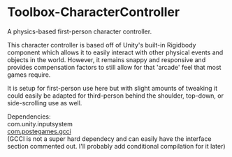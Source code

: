 # Toolbox-CharacterController
A physics-based first-person character controller.

This character controller is based off of Unity's built-in Rigidbody component which allows it to easily interact with other physical events and objects in the world. However, it remains snappy and responsive and provides compensation factors to still allow for that 'arcade' feel that most games require.

It is setup for first-person use here but with slight amounts of tweaking it could easily be adapted for third-person behind the shoulder, top-down, or side-scrolling use as well.

Dependencies:  
com.unity.inputsystem  
[com.postegames.gcci](https://github.com/Slugronaut/Toolbox-GCCI)  
(GCCI is not a super hard dependecy and can easily have the interface section commented out. I'll probably add conditional compilation for it later)
